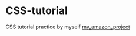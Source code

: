# CSS-tutorial
CSS tutorial practice by myself
[my_amazon_project](https://glaassb00m.github.io/CSS-tutorial/)
